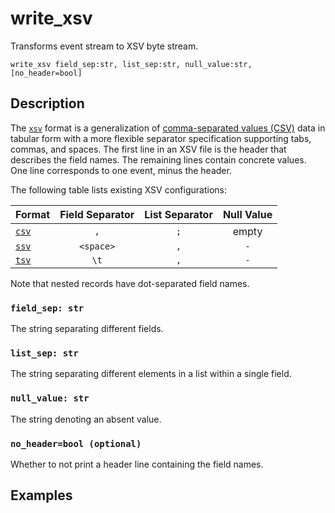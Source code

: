 # write_xsv

Transforms event stream to XSV byte stream.

```tql
write_xsv field_sep:str, list_sep:str, null_value:str, [no_header=bool]
```

## Description

The [`xsv`][xsv] format is a generalization of [comma-separated values (CSV)][csv] data
in tabular form with a more flexible separator specification supporting tabs,
commas, and spaces. The first line in an XSV file is the header that describes
the field names. The remaining lines contain concrete values. One line
corresponds to one event, minus the header.

The following table lists existing XSV configurations:

|Format               |Field Separator|List Separator|Null Value|
|---------------------|:-------------:|:------------:|:--------:|
|[`csv`](write_csv.md)|`,`            |`;`           | empty    |
|[`ssv`](write_ssv.md)|`<space>`      |`,`           |`-`       |
|[`tsv`](write_tsv.md)|`\t`           |`,`           |`-`       |

[csv]: https://en.wikipedia.org/wiki/Comma-separated_values
[xsv]: https://en.wikipedia.org/wiki/Delimiter-separated_values

Note that nested records have dot-separated field names.

### `field_sep: str`

The string separating different fields.

### `list_sep: str`

The string separating different elements in a list within a single field.

### `null_value: str`

The string denoting an absent value.

### `no_header=bool (optional)`

Whether to not print a header line containing the field names.

## Examples
